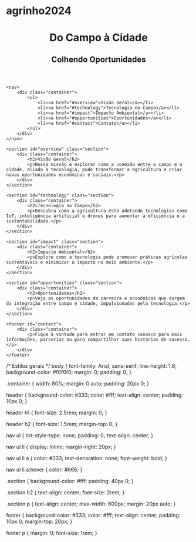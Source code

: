 # agrinho2024
<!DOCTYPE html>
<html lang="pt-BR">
<head>
    <meta charset="UTF-8">
    <meta name="viewport" content="width=device-width, initial-scale=1.0">
    <title>Do Campo à Cidade: Colhendo Oportunidades</title>
    <link rel="stylesheet" href="styles.css">
</head>
<body>
    <header>
        <div class="container">
            <h1>Do Campo à Cidade</h1>
            <h2>Colhendo Oportunidades</h2>
        </div>
    </header>

    <nav>
        <div class="container">
            <ul>
                <li><a href="#overview">Visão Geral</a></li>
                <li><a href="#technology">Tecnologia no Campo</a></li>
                <li><a href="#impact">Impacto Ambiental</a></li>
                <li><a href="#opportunities">Oportunidades</a></li>
                <li><a href="#contact">Contato</a></li>
            </ul>
        </div>
    </nav>

    <section id="overview" class="section">
        <div class="container">
            <h2>Visão Geral</h2>
            <p>Nossa missão é explorar como a conexão entre o campo e a cidade, aliada à tecnologia, pode transformar a agricultura e criar novas oportunidades econômicas e sociais.</p>
        </div>
    </section>

    <section id="technology" class="section">
        <div class="container">
            <h2>Tecnologia no Campo</h2>
            <p>Descubra como a agricultura está adotando tecnologias como IoT, inteligência artificial e drones para aumentar a eficiência e a sustentabilidade.</p>
        </div>
    </section>

    <section id="impact" class="section">
        <div class="container">
            <h2>Impacto Ambiental</h2>
            <p>Explore como a tecnologia pode promover práticas agrícolas sustentáveis e minimizar o impacto no meio ambiente.</p>
        </div>
    </section>

    <section id="opportunities" class="section">
        <div class="container">
            <h2>Oportunidades</h2>
            <p>Veja as oportunidades de carreira e econômicas que surgem da integração entre campo e cidade, impulsionadas pela tecnologia.</p>
        </div>
    </section>

    <footer id="contact">
        <div class="container">
            <p>Fique à vontade para entrar em contato conosco para mais informações, parcerias ou para compartilhar suas histórias de sucesso.</p>
        </div>
    </footer>

</body>
</html>
/* Estilos gerais */
body {
    font-family: Arial, sans-serif;
    line-height: 1.6;
    background-color: #f0f0f0;
    margin: 0;
    padding: 0;
}

.container {
    width: 80%;
    margin: 0 auto;
    padding: 20px 0;
}

header {
    background-color: #333;
    color: #fff;
    text-align: center;
    padding: 10px 0;
}

header h1 {
    font-size: 2.5rem;
    margin: 0;
}

header h2 {
    font-size: 1.5rem;
    margin-top: 0;
}

nav ul {
    list-style-type: none;
    padding: 0;
    text-align: center;
}

nav ul li {
    display: inline;
    margin-right: 20px;
}

nav ul li a {
    color: #333;
    text-decoration: none;
    font-weight: bold;
}

nav ul li a:hover {
    color: #666;
}

.section {
    background-color: #fff;
    padding: 40px 0;
}

.section h2 {
    text-align: center;
    font-size: 2rem;
}

.section p {
    text-align: center;
    max-width: 600px;
    margin: 20px auto;
}

footer {
    background-color: #333;
    color: #fff;
    text-align: center;
    padding: 10px 0;
    margin-top: 20px;
}

footer p {
    margin: 0;
    font-size: 1rem;
}

